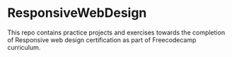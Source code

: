 # ResponsiveWebDesign
This repo contains practice projects and exercises towards the completion of Responsive web design certification as part of Freecodecamp curriculum.
